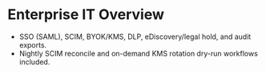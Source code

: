 # Enterprise IT Overview
- SSO (SAML), SCIM, BYOK/KMS, DLP, eDiscovery/legal hold, and audit exports.
- Nightly SCIM reconcile and on-demand KMS rotation dry-run workflows included.
